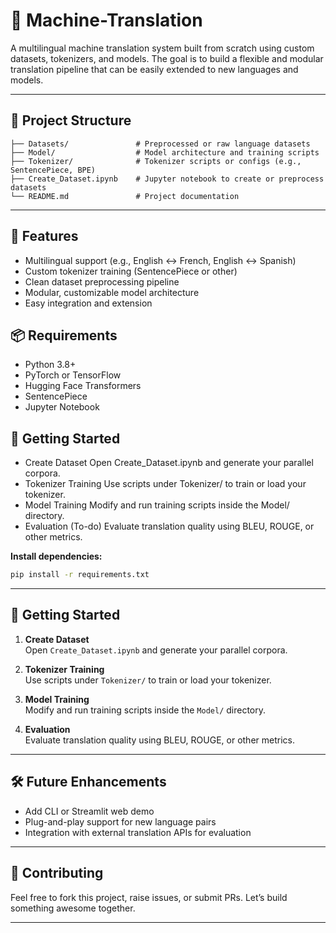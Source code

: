 
# 🧠 Machine-Translation

A multilingual machine translation system built from scratch using custom datasets, tokenizers, and models. The goal is to build a flexible and modular translation pipeline that can be easily extended to new languages and models.

---

## 📁 Project Structure

```
├── Datasets/               # Preprocessed or raw language datasets  
├── Model/                  # Model architecture and training scripts  
├── Tokenizer/              # Tokenizer scripts or configs (e.g., SentencePiece, BPE)  
├── Create_Dataset.ipynb    # Jupyter notebook to create or preprocess datasets  
└── README.md               # Project documentation  
```

---

## 🔧 Features

- Multilingual support (e.g., English ↔ French, English ↔ Spanish)  
- Custom tokenizer training (SentencePiece or other)  
- Clean dataset preprocessing pipeline  
- Modular, customizable model architecture  
- Easy integration and extension


## 📦 Requirements

- Python 3.8+  
- PyTorch or TensorFlow  
- Hugging Face Transformers  
- SentencePiece  
- Jupyter Notebook

  
## 🚀 Getting Started
- Create Dataset
Open Create_Dataset.ipynb and generate your parallel corpora.
- Tokenizer Training
Use scripts under Tokenizer/ to train or load your tokenizer.
- Model Training
Modify and run training scripts inside the Model/ directory.
- Evaluation (To-do)
Evaluate translation quality using BLEU, ROUGE, or other metrics.



**Install dependencies:**

```bash
pip install -r requirements.txt
```

---

## 🚀 Getting Started

1. **Create Dataset**  
   Open `Create_Dataset.ipynb` and generate your parallel corpora.

2. **Tokenizer Training**  
   Use scripts under `Tokenizer/` to train or load your tokenizer.

3. **Model Training**  
   Modify and run training scripts inside the `Model/` directory.

4. **Evaluation**  
   Evaluate translation quality using BLEU, ROUGE, or other metrics.

---


## 🛠️ Future Enhancements

- Add CLI or Streamlit web demo  
- Plug-and-play support for new language pairs  
- Integration with external translation APIs for evaluation

---

## 🤝 Contributing

Feel free to fork this project, raise issues, or submit PRs. Let’s build something awesome together.

---
